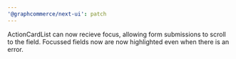 ```yaml
---
'@graphcommerce/next-ui': patch
---
```


ActionCardList can now recieve focus, allowing form submissions to scroll to the field. Focussed fields now are now highlighted even when there is an error.
